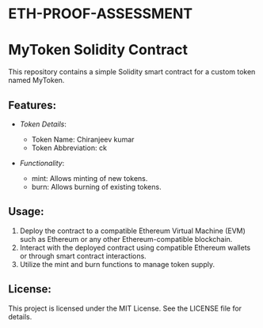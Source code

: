 # ETH-PROOF-ASSESSMENT
# MyToken Solidity Contract

This repository contains a simple Solidity smart contract for a custom token named MyToken. 

## Features:

- *Token Details*: 
  - Token Name: Chiranjeev kumar
  - Token Abbreviation: ck

- *Functionality*:
  - mint: Allows minting of new tokens.
  - burn: Allows burning of existing tokens.

## Usage:

1. Deploy the contract to a compatible Ethereum Virtual Machine (EVM) such as Ethereum or any other Ethereum-compatible blockchain.
2. Interact with the deployed contract using compatible Ethereum wallets or through smart contract interactions.
3. Utilize the mint and burn functions to manage token supply.

## License:

This project is licensed under the MIT License. See the LICENSE file for details.
